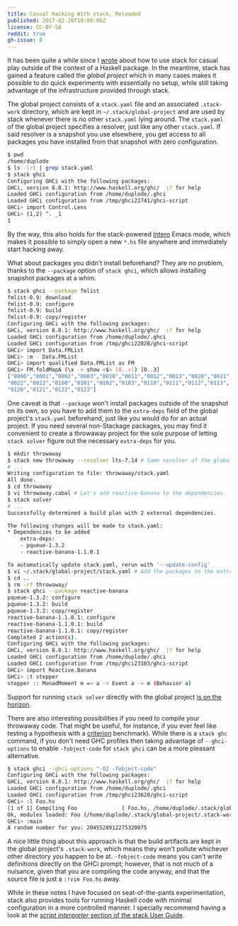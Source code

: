 ```yaml
---
title: Casual Hacking With stack, Reloaded
published: 2017-02-26T10:00:00Z
license: CC-BY-SA
reddit: true
gh-issue: 8
---
```


It has been quite a while since
I [wrote](/posts/casual-hacking-with-stack.html) about how to use stack
for casual play outside of the context of a Haskell package. In the
meantime, stack has gained a feature called the *global project* which
in many cases makes it possible to do quick experiments with
essentially no setup, while still taking advantage of the
infrastructure provided through stack.

<div></div><!--more-->

The global project consists of a `stack.yaml` file and an associated
`.stack-work` directory, which are kept in `~/.stack/global-project`
and are used by stack whenever there is no other `stack.yaml` lying
around. The `stack.yaml` of the global project specifies a resolver,
just like any other `stack.yaml`. If said resolver is a snapshot you
use elsewhere, you get access to all packages you have installed from
that snapshot with zero configuration.

```bash
$ pwd
/home/duplode
$ ls -lrt | grep stack.yaml
$ stack ghci
Configuring GHCi with the following packages: 
GHCi, version 8.0.1: http://www.haskell.org/ghc/  :? for help
Loaded GHCi configuration from /home/duplode/.ghci
Loaded GHCi configuration from /tmp/ghci22741/ghci-script
GHCi> import Control.Lens
GHCi> (1,2) ^. _1
1
```

By the way, this also holds for the
stack-powered [Intero](http://commercialhaskell.github.io/intero/)
Emacs mode, which makes it possible to simply open a new `*.hs` file
anywhere and immediately start hacking away.

What about packages you didn't install beforehand? They are no problem,
thanks to the `--package` option of `stack ghci`, which allows
installing snapshot packages at a whim.

```bash
$ stack ghci --package fmlist
fmlist-0.9: download
fmlist-0.9: configure
fmlist-0.9: build
fmlist-0.9: copy/register
Configuring GHCi with the following packages: 
GHCi, version 8.0.1: http://www.haskell.org/ghc/  :? for help
Loaded GHCi configuration from /home/duplode/.ghci
Loaded GHCi configuration from /tmp/ghci22828/ghci-script
GHCi> import Data.FMList
GHCi> :m - Data.FMList 
GHCi> import qualified Data.FMList as FM
GHCi> FM.foldMapA (\x -> show <$> [0..x]) [0..3]
["0000","0001","0002","0003","0010","0011","0012","0013","0020","0021",
"0022","0023","0100","0101","0102","0103","0110","0111","0112","0113",
"0120","0121","0122","0123"]
```

One caveat is that `--package` won't install packages outside of the
snapshot on its own, so you have to add them to the `extra-deps` field
of the global project's `stack.yaml` beforehand, just like you would do
for an actual project. If you need several non-Stackage packages, you
may find it convenient to create a throwaway project for the sole
purpose of letting `stack solver` figure out the necessary `extra-deps`
for you.

```bash
$ mkdir throwaway
$ stack new throwaway --resolver lts-7.14 # Same resolver of the global project.
# ...
Writing configuration to file: throwaway/stack.yaml
All done.
$ cd throwaway
$ vi throwaway.cabal # Let's add reactive-banana to the dependencies.
$ stack solver
# ...
Successfully determined a build plan with 2 external dependencies.

The following changes will be made to stack.yaml:
* Dependencies to be added
    extra-deps:
    - pqueue-1.3.2
    - reactive-banana-1.1.0.1

To automatically update stack.yaml, rerun with '--update-config'
$ vi ~/.stack/global-project/stack.yaml # Add the packages to the extra-deps.
$ cd ..
$ rm -rf throwaway/
$ stack ghci --package reactive-banana
pqueue-1.3.2: configure
pqueue-1.3.2: build
pqueue-1.3.2: copy/register
reactive-banana-1.1.0.1: configure
reactive-banana-1.1.0.1: build
reactive-banana-1.1.0.1: copy/register
Completed 2 action(s).
Configuring GHCi with the following packages: 
GHCi, version 8.0.1: http://www.haskell.org/ghc/  :? for help
Loaded GHCi configuration from /home/duplode/.ghci
Loaded GHCi configuration from /tmp/ghci23103/ghci-script
GHCi> import Reactive.Banana
GHCi> :t stepper
stepper :: MonadMoment m => a -> Event a -> m (Behavior a)
```

Support for running `stack solver` directly with the global
project
[is on the horizon](https://github.com/commercialhaskell/stack/issues/2656).

There are also interesting possibilities if you need to compile your
throwaway code. That might be useful, for instance, if you ever feel
like testing a hypothesis with
a [criterion](http://www.serpentine.com/criterion/tutorial.html)
benchmark).  While there is a `stack ghc` command, if you don't need
GHC profiles then taking advantage of `--ghci-options` to enable
`-fobject-code` for `stack ghci` can be a more pleasant alternative.

```bash
$ stack ghci --ghci-options "-O2 -fobject-code"
Configuring GHCi with the following packages: 
GHCi, version 8.0.1: http://www.haskell.org/ghc/  :? for help
Loaded GHCi configuration from /home/duplode/.ghci
Loaded GHCi configuration from /tmp/ghci23628/ghci-script
GHCi> :l Foo.hs 
[1 of 1] Compiling Foo              ( Foo.hs, /home/duplode/.stack/global-project/.stack-work/odir/Foo.o )
Ok, modules loaded: Foo (/home/duplode/.stack/global-project/.stack-work/odir/Foo.o).
GHCi> :main
A random number for you: 2045528912275320075
```

A nice little thing about this approach is that the build artifacts are
kept in the global project's `.stack-work`, which means they won't
pollute whichever other directory you happen to be at. `-fobject-code`
means you can't write definitions directly on the GHCi prompt; however,
that is not much of a nuisance, given that you are compiling the code
anyway, and that the source file is just a `:!vim Foo.hs` away.

While in these notes I have focused on seat-of-the-pants
experimentation, stack also provides tools for running Haskell code
with minimal configuration in a more controlled manner. I specially
recommend having a look at
the
[*script interpreter* section of the stack User Guide](https://docs.haskellstack.org/en/stable/GUIDE/#script-interpreter).
